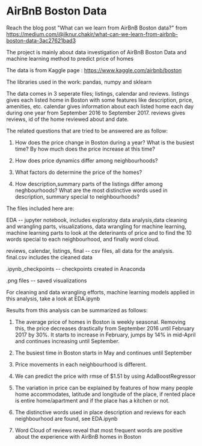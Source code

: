# AirBnB Boston Data
Reach the blog post "What can we learn from AirBnB Boston data?" from 
https://medium.com/@ilknur.chakir/what-can-we-learn-from-airbnb-boston-data-3ac27621bad3

The project is mainly about data investigation of AirBnB Boston Data and 
machine learning method to predict price of homes

The data is from Kaggle page : https://www.kaggle.com/airbnb/boston

The libraries used in the work: 
pandas, numpy and sklearn

The data comes in 3 seperate files; listings, calendar and reviews. listings 
gives each listed home in Boston with some features like description, price, 
amenities, etc. calendar gives information about each listed home each day 
during one year from September 2016 to September 2017. reviews gives reviews,
id of the home reviewed about and date. 

The related questions that are tried to be answered are as follow:

1. How does the price change in Boston during a year? What is the busiest time?
By how much does the price increase at this time?

2. How does price dynamics differ among neighbourhoods?

3. What factors do determine the price of the homes? 

4. How description,summary parts of the listings differ among neghbourhoods? 
What are the most distinctive words used in description, summary special to 
neighbourhoods?

The files included here are:

EDA -- jupyter notebook, includes exploratoy data analysis,data cleaning and 
wrangling parts, visualizations, data wrangling for machine learning, machine
learning parts to look at the deterinants of price and to find the 10 words 
special to each neighbourhood, and finally word cloud.

reviews, calendar, listings, final -- csv files, all data for the analysis. 
final.csv includes the cleaned data

.ipynb_checkpoints -- checkpoints created in Anaconda

.png files -- saved visualizations

For cleaning and data wrangling efforts, machine learning models applied in 
this analysis, take a look at EDA.ipynb


Results from this analysis can be summarized as follows:

1. The average price of homes in Boston is weekly seasonal. Removing this, the 
price decreases drastically from September 2016 until February 2017 by 30%. 
It starts to increase in February, jumps by 14% in mid-April and continues 
increasing until September. 

2. The busiest time in Boston starts in May and continues until September

3. Price movements in each neighbourhood is different.

4. We can predict the price with rmse of $1.51 by using AdaBoostRegressor

5. The variation in price can be explained by features of how many people home
accommodates, latitude and longitude of the place, if rented place is entire 
home/apartment and if the place has a kitchen or not. 

6. The distinctive words used in place description and reviews for each
neighbourhood are found, see EDA.ipynb

7. Word Cloud of reviews reveal that most frequent words are positive about the
experience with AirBnB homes in Boston










